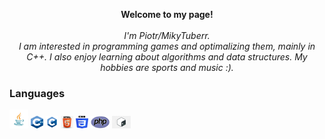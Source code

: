 
<p align="center">
    <b>Welcome to my page!</b><br><br>
    <i>
        I'm Piotr/MikyTuberr.<br>
        I am interested in programming games and optimalizing them, mainly in C++. 
        I also enjoy learning about algorithms and data structures.
        My hobbies are sports and music :).
    </i><br> 
</p>

### Languages


<div>
    <img src="https://github.com/MikyTuberr/MikyTuberr/raw/main/java.png" alt="Java" width="30" height="30">
    <img src="https://github.com/MikyTuberr/MikyTuberr/raw/main/cpp.png" alt="cpp" width="20" height="20">
    <img src="https://github.com/MikyTuberr/MikyTuberr/raw/main/c.png" alt="c" width="20" height="20">
    <img src="https://github.com/MikyTuberr/MikyTuberr/raw/main/html.png" alt="html" width="20" height="20">
    <img src="https://github.com/MikyTuberr/MikyTuberr/raw/main/css.png" alt="css" width="20" height="20">
    <img src="https://github.com/MikyTuberr/MikyTuberr/raw/main/php.png" alt="php" width="30" height="20">
    <img src="https://github.com/MikyTuberr/MikyTuberr/raw/main/bash.png" alt="bash" width="30" height="20">
</div>



